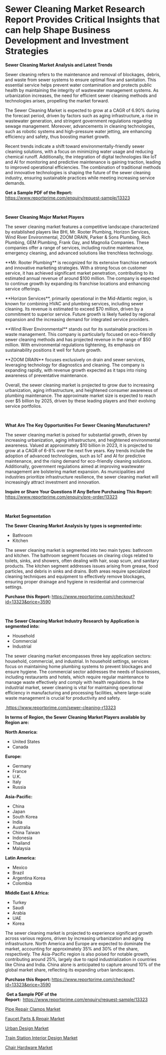 <p><h1>Sewer Cleaning Market Research Report Provides Critical Insights that can help Shape Business Development and Investment Strategies</h1></p><p><strong>Sewer Cleaning Market Analysis and Latest Trends</strong></p>
<p><p>Sewer cleaning refers to the maintenance and removal of blockages, debris, and waste from sewer systems to ensure optimal flow and sanitation. This essential service helps prevent water contamination and protects public health by maintaining the integrity of wastewater management systems. As urbanization increases, the need for efficient sewer cleaning methods and technologies arises, propelling the market forward.</p><p>The Sewer Cleaning Market is expected to grow at a CAGR of 6.90% during the forecast period, driven by factors such as aging infrastructure, a rise in wastewater generation, and stringent government regulations regarding sewage management. Moreover, advancements in cleaning technologies, such as robotic systems and high-pressure water jetting, are enhancing efficiency and safety, thus boosting market growth.</p><p>Recent trends indicate a shift toward environmentally-friendly sewer cleaning solutions, with a focus on minimizing water usage and reducing chemical runoff. Additionally, the integration of digital technologies like IoT and AI for monitoring and predictive maintenance is gaining traction, leading to improved operational efficiencies. The combination of traditional methods and innovative technologies is shaping the future of the sewer cleaning industry, ensuring sustainable practices while meeting increasing service demands.</p></p>
<p><strong>Get a Sample PDF of the Report:&nbsp;</strong> <a href="https://www.reportprime.com/enquiry/request-sample/13323?utm_campaign=1088&utm_medium=2&utm_source=Github&utm_content=ia&utm_term=20032025&utm_id=sewer-cleaning">https://www.reportprime.com/enquiry/request-sample/13323</a></p>
<p>&nbsp;</p>
<p><strong>Sewer Cleaning Major Market Players</strong></p>
<p><p>The sewer cleaning market features a competitive landscape characterized by established players like BHI, Mr. Rooter Plumbing, Horizon Services, Wind River Environmental, ZOOM DRAIN, Parker & Sons Plumbing, Rich Plumbing, GEM Plumbing, Frank Gay, and Magnolia Companies. These companies offer a range of services, including routine maintenance, emergency cleaning, and advanced solutions like trenchless technology.</p><p>**Mr. Rooter Plumbing** is recognized for its extensive franchise network and innovative marketing strategies. With a strong focus on customer service, it has achieved significant market penetration, contributing to its estimated annual revenue of around $100 million. The company is expected to continue growth by expanding its franchise locations and enhancing service offerings.</p><p>**Horizon Services**, primarily operational in the Mid-Atlantic region, is known for combining HVAC and plumbing services, including sewer cleaning. Its revenue is estimated to exceed $70 million, driven by a commitment to superior service. Future growth is likely fueled by regional expansion and the increasing demand for integrated service providers.</p><p>**Wind River Environmental** stands out for its sustainable practices in waste management. This company is particularly focused on eco-friendly sewer cleaning methods and has projected revenue in the range of $50 million. With environmental regulations tightening, its emphasis on sustainability positions it well for future growth.</p><p>**ZOOM DRAIN** focuses exclusively on drain and sewer services, leveraging technology for diagnostics and cleaning. The company is expanding rapidly, with revenue growth expected as it taps into rising awareness of preventative maintenance.</p><p>Overall, the sewer cleaning market is projected to grow due to increasing urbanization, aging infrastructure, and heightened consumer awareness of plumbing maintenance. The approximate market size is expected to reach over $5 billion by 2025, driven by these leading players and their evolving service portfolios.</p></p>
<p>&nbsp;</p>
<p><strong>What Are The Key Opportunities For Sewer Cleaning Manufacturers?</strong></p>
<p><p>The sewer cleaning market is poised for substantial growth, driven by increasing urbanization, aging infrastructure, and heightened environmental awareness. Valued at approximately $10 billion in 2023, it is projected to grow at a CAGR of 6-8% over the next five years. Key trends include the adoption of advanced technologies, such as IoT and AI for predictive maintenance, and the rising demand for eco-friendly cleaning solutions. Additionally, government regulations aimed at improving wastewater management are bolstering market expansion. As municipalities and industries prioritize infrastructure resilience, the sewer cleaning market will increasingly attract investment and innovation.</p></p>
<p><strong>Inquire or Share Your Questions If Any Before Purchasing This Report:</strong> <a href="https://www.reportprime.com/enquiry/pre-order/13323?utm_campaign=1088&utm_medium=2&utm_source=Github&utm_content=ia&utm_term=20032025&utm_id=sewer-cleaning">https://www.reportprime.com/enquiry/pre-order/13323</a></p>
<p>&nbsp;</p>
<p><strong>Market Segmentation</strong></p>
<p><strong>The Sewer Cleaning Market Analysis by types is segmented into:</strong></p>
<p><ul><li>Bathroom</li><li>Kitchen</li></ul></p>
<p><p>The sewer cleaning market is segmented into two main types: bathroom and kitchen. The bathroom segment focuses on clearing clogs related to toilets, sinks, and showers, often dealing with hair, soap scum, and sanitary products. The kitchen segment addresses issues arising from grease, food particles, and debris in sinks and drains. Both areas require specialized cleaning techniques and equipment to effectively remove blockages, ensuring proper drainage and hygiene in residential and commercial settings.</p></p>
<p><strong>Purchase this Report:&nbsp;</strong><a href="https://www.reportprime.com/checkout?id=13323&price=3590&utm_campaign=1088&utm_medium=2&utm_source=Github&utm_content=ia&utm_term=20032025&utm_id=sewer-cleaning">https://www.reportprime.com/checkout?id=13323&price=3590</a></p>
<p>&nbsp;</p>
<p><strong>The Sewer Cleaning Market Industry Research by Application is segmented into:</strong></p>
<p><ul><li>Household</li><li>Commercial</li><li>Industrial</li></ul></p>
<p><p>The sewer cleaning market encompasses three key application sectors: household, commercial, and industrial. In household settings, services focus on maintaining home plumbing systems to prevent blockages and ensure hygiene. The commercial sector addresses the needs of businesses, including restaurants and hotels, which require regular maintenance to manage waste effectively and comply with health regulations. In the industrial market, sewer cleaning is vital for maintaining operational efficiency in manufacturing and processing facilities, where large-scale waste management is crucial for productivity and safety.</p></p>
<p><a href="https://www.reportprime.com/sewer-cleaning-r13323?utm_campaign=1088&utm_medium=2&utm_source=Github&utm_content=ia&utm_term=20032025&utm_id=sewer-cleaning">&nbsp;https://www.reportprime.com/sewer-cleaning-r13323</a></p>
<p><strong>In terms of Region, the Sewer Cleaning Market Players available by Region are:</strong></p>
<p>
    <p> <strong> North America: </strong>
        <ul>
            <li>United States</li>
            <li>Canada</li>
        </ul>
        </p> 
    <p> <strong> Europe: </strong>
        <ul>
            <li>Germany</li>
            <li>France</li>
            <li>U.K.</li>
            <li>Italy</li>
            <li>Russia</li>
        </ul>
        </p> 
    <p> <strong> Asia-Pacific: </strong>
        <ul>
            <li>China</li>
            <li>Japan</li>
            <li>South Korea</li>
            <li>India</li>
            <li>Australia</li>
            <li>China Taiwan</li>
            <li>Indonesia</li>
            <li>Thailand</li>
            <li>Malaysia</li>
        </ul>
        </p> 
    <p> <strong> Latin America: </strong>
        <ul>
            <li>Mexico</li>
            <li>Brazil</li>
            <li>Argentina Korea</li>
            <li>Colombia</li>
        </ul>
        </p> 
    <p> <strong> Middle East & Africa: </strong>
        <ul>
            <li>Turkey</li>
            <li>Saudi</li>
            <li>Arabia</li>
            <li>UAE</li>
            <li>Korea</li>
        </ul>
    </p>
    </p>
<p><p>The sewer cleaning market is projected to experience significant growth across various regions, driven by increasing urbanization and aging infrastructure. North America and Europe are expected to dominate the market, accounting for approximately 35% and 30% of the share, respectively. The Asia-Pacific region is also poised for notable growth, contributing around 25%, largely due to rapid industrialization in countries like China and India. China alone is anticipated to capture around 10% of the global market share, reflecting its expanding urban landscapes.</p></p>
<p><strong>Purchase this Report: </strong><a href="https://www.reportprime.com/checkout?id=13323&price=3590&utm_campaign=1088&utm_medium=2&utm_source=Github&utm_content=ia&utm_term=20032025&utm_id=sewer-cleaning">https://www.reportprime.com/checkout?id=13323&price=3590</a></p>
<p>&nbsp;<strong>Get a Sample PDF of the Report:&nbsp;&nbsp;</strong><a href="https://www.reportprime.com/enquiry/request-sample/13323?utm_campaign=1088&utm_medium=2&utm_source=Github&utm_content=ia&utm_term=20032025&utm_id=sewer-cleaning">https://www.reportprime.com/enquiry/request-sample/13323</a></p>
<p><strong></strong></p>
<p><p><a href="https://github.com/keeniielokl/Market-Research-Report-List-1/blob/main/pipe-repair-clamps-market.md?utm_campaign=1088&utm_medium=2&utm_source=Github&utm_content=ia&utm_term=20032025&utm_id=sewer-cleaning">Pipe Repair Clamps Market</a></p><p><a href="https://github.com/kocssequen/Market-Research-Report-List-1/blob/main/faucet-parts-repair-market.md?utm_campaign=1088&utm_medium=2&utm_source=Github&utm_content=ia&utm_term=20032025&utm_id=sewer-cleaning">Faucet Parts & Repair Market</a></p><p><a href="https://github.com/bauzolesco/Market-Research-Report-List-1/blob/main/urban-design-market.md?utm_campaign=1088&utm_medium=2&utm_source=Github&utm_content=ia&utm_term=20032025&utm_id=sewer-cleaning">Urban Design Market</a></p><p><a href="https://github.com/alablisepah/Market-Research-Report-List-1/blob/main/train-station-interior-design-market.md?utm_campaign=1088&utm_medium=2&utm_source=Github&utm_content=ia&utm_term=20032025&utm_id=sewer-cleaning">Train Station Interior Design Market</a></p><p><a href="https://github.com/aoutefjovene00/Market-Research-Report-List-1/blob/main/chair-hardware-market.md?utm_campaign=1088&utm_medium=2&utm_source=Github&utm_content=ia&utm_term=20032025&utm_id=sewer-cleaning">Chair Hardware Market</a></p></p>